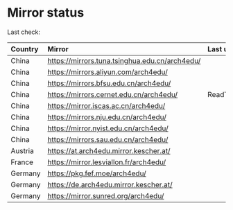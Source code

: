 <script src="./time.js"></script>
# Mirror status
Last check: <script type="text/javascript">localize(1747264958.9368298);</script>

|Country|Mirror|Last update|
|:------|:-----|:----------|
|China|https://mirrors.tuna.tsinghua.edu.cn/arch4edu/|<script type="text/javascript">localize(1747205228);</script>|
|China|https://mirrors.aliyun.com/arch4edu/|<script type="text/javascript">localize(1747205228);</script>|
|China|https://mirrors.bfsu.edu.cn/arch4edu/|<script type="text/javascript">localize(1747205228);</script>|
|China|https://mirrors.cernet.edu.cn/arch4edu/|ReadTimeout|
|China|https://mirror.iscas.ac.cn/arch4edu/|<script type="text/javascript">localize(1747248290);</script>|
|China|https://mirrors.nju.edu.cn/arch4edu/|<script type="text/javascript">localize(1747205228);</script>|
|China|https://mirror.nyist.edu.cn/arch4edu/|<script type="text/javascript">localize(1747205228);</script>|
|China|https://mirrors.sau.edu.cn/arch4edu/|<script type="text/javascript">localize(1731653531);</script>|
|Austria|https://at.arch4edu.mirror.kescher.at/|<script type="text/javascript">localize(1747205228);</script>|
|France|https://mirror.lesviallon.fr/arch4edu/|<script type="text/javascript">localize(1747205228);</script>|
|Germany|https://pkg.fef.moe/arch4edu/|<script type="text/javascript">localize(1747205228);</script>|
|Germany|https://de.arch4edu.mirror.kescher.at/|<script type="text/javascript">localize(1747205228);</script>|
|Germany|https://mirror.sunred.org/arch4edu/|<script type="text/javascript">localize(1747205228);</script>|

<script src="./tablefilter/tablefilter.js"></script>
<script src="./table.js"></script>
